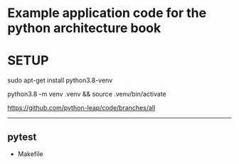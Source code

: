 # Example application code for the python architecture book 


# SETUP
sudo apt-get install python3.8-venv

python3.8 -m venv .venv && source .venv/bin/activate 



https://github.com/python-leap/code/branches/all


---

## pytest 
- Makefile 



